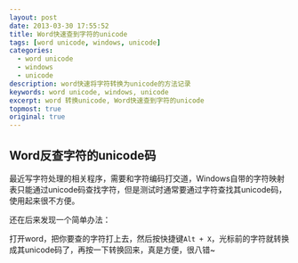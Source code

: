 ```yaml
---
layout: post
date: 2013-03-30 17:55:52
title: Word快速查到字符的unicode
tags: [word unicode, windows, unicode]
categories:
  - word unicode
  - windows
  - unicode
description: word快速将字符转换为unicode的方法记录
keywords: word unicode, windows, unicode
excerpt: word 转换unicode, Word快速查到字符的unicode
topmost: true
original: true
---
```


## Word反查字符的unicode码

最近写字符处理的相关程序，需要和字符编码打交道，Windows自带的字符映射表只能通过unicode码查找字符，但是测试时通常要通过字符查找其unicode码，使用起来很不方便。

还在后来发现一个简单办法：

打开word，把你要查的字符打上去，然后按快捷键`Alt + X`，光标前的字符就转换成其unicode码了，再按一下转换回来，真是方便，很八错~
